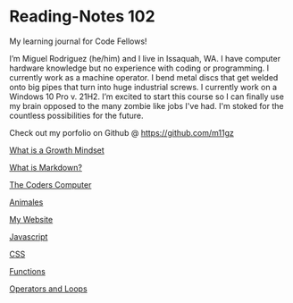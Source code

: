 # Reading-Notes 102

My learning journal for Code Fellows!

I’m Miguel Rodriguez (he/him) and I live in Issaquah, WA. I have computer hardware knowledge but no experience with coding or programming. I currently work as a machine operator. I bend metal discs that get welded onto big pipes that turn into huge industrial screws. I currently work on a Windows 10 Pro v. 21H2. I’m excited to start this course so I can finally use my brain opposed to the many zombie like jobs I've had. I'm stoked for the countless possibilities for the future.

Check out my porfolio on Github
@ https://github.com/m11gz

[What is a Growth Mindset](https://m11gz.github.io/reading.notes/growthmindset)

[What is Markdown?](https://m11gz.github.io/reading.notes/markdown)

[The Coders Computer](https://m11gz.github.io/reading.notes/thecoderscomputer)

[Animales](https://m11gz.github.io/reading.notes/Animals%20Page/index.html#)

[My Website](https://m11gz.github.io/reading.notes/class-05/index.html)

[Javascript](https://m11gz.github.io/reading.notes/javascript)

[CSS](https://m11gz.github.io/reading.notes/css)

[Functions](https://m11gz.github.io/reading.notes/functions)

[Operators and Loops](https://m11gz.github.io/reading.notes/operatorsandloops)
